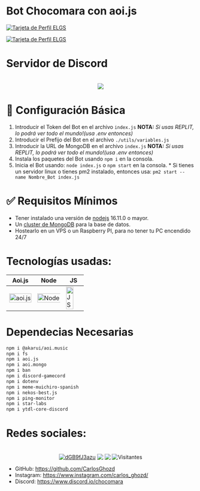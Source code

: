 ﻿# Bot Chocomara con aoi.js


[![Tarjeta de Perfil ELGS](https://cdn.discordapp.com/attachments/844642691362324480/1017863565539033178/unknown.png)](https://discord.gg/dGB9fJ3azu)


[![Tarjeta de Perfil ELGS](https://cdn.discordapp.com/attachments/844642691362324480/1017904846751420508/unknown.png)](https://discord.gg/dGB9fJ3azu)
</p>

# Servidor de Discord

<p align="center"><br>
<a href="https://discord.gg/dcdev"><img src="https://discord.com/api/guilds/691074126583955577/widget.png?style=banner2"></a>
</p>

# 🤖 Configuración Básica

   1. Introducir el Token del Bot en el archivo `index.js` **NOTA:** *Si usas REPLIT, lo podrá ver todo el mundo!(usa .env entonces)*
   2. Introducir el Prefijo del Bot en el archivo `./utils/variables.js`
   3. Introducir la URL de MongoDB en el archivo `index.js` **NOTA:** *Si usas REPLIT, lo podrá ver todo el mundo!(usa .env entonces)*
   4. Instala los paquetes del Bot usando `npm i` en la consola.
   5. Inicia el Bot usando: `node index.js` o `npm start` en la consola.
     * Si tienes un servidor linux o tienes pm2 instalado, entonces usa: `pm2 start --name Nombre_Bot index.js`


# ✅ Requisitos Mínimos

  * Tener instalado una versión de [nodejs](https://nodejs.org) 16.11.0 o mayor.
  * Un [cluster de MongoDB](https://www.mongodb.com/es/cloud/atlas/) para la base de datos.
  * Hostearlo en un VPS o un Raspberry PI, para no tener tu PC encendido 24/7
# Tecnologías usadas:
<table>
  <thead>
    <tr>
      <th>Aoi.js</th>
      <th>Node</th>
      <th>JS</th>
    </tr>
  </thead>
  <tbody>
    <tr>
      <td>
        <img src="https://avatars3.githubusercontent.com/u/95265801" alt="aoi.js" width="100%"/>
      </td>
      <td>
        <img src="https://cdn-icons-png.flaticon.com/512/5968/5968322.png" alt="Node" width="1000%"/>
      </td>
      <td>
        <img src="https://i.postimg.cc/6QL9Bwb6/kisspng-javascript-html-computer-software-web-browser-watermark-5acdbd5508ada4-437525501523432789035.png" alt="JS" width="70%"/>
      </td>
    </tr>
  </tbody>
</table>

# Dependecias Necesarias
```bash
npm i @akarui/aoi.music
npm i fs
npm i aoi.js
npm i aoi.mongo
npm i ban
npm i discord-gamecord
npm i dotenv
npm i meme-muichiro-spanish
npm i nekos-best.js
npm i ping-monitor
npm i star-labs
npm i ytdl-core-discord
```


# Redes sociales:
<p align="center"><br>
<a href="https://discord.gg/dGB9fJ3azu" target="blank"><img align="center" src="https://img.shields.io/discord/691074126583955577?color=%237289da&label=Discord&logo=discord&logoColor=%23ffffff" alt="dGB9fJ3azu" /></a> <a href="https://instagram.com/Carlos_ghozd" target="blank"><img align="center" src="https://img.shields.io/badge/-Instagram-5851DB?style=flat-square&labelColor=5851DB&logo=instagram&logoColor=white&link=https://instagram.com/Carlos_ghozd" /></a> <a href="https://twitter.com/CarlosGhozd" target="blank"><img align="center" src="https://img.shields.io/badge/-Twitter-1da1f2?style=flat-square&labelColor=1da1f2&logo=twitter&logoColor=white&link=https://twitter.com/CarlosGhozd"  /></a> <a target="blank"><img align="center" src="https://visitor-badge.laobi.icu/badge?page_id=CarlosGhoz.Bot-Chocomara-aoi.js" alt="Visitantes" /></a>

</p>


- GitHub: https://github.com/CarlosGhozd 
- Instagram: https://www.instagram.com/carlos_ghozd/
- Discord: https://www.discord.io/chocomara